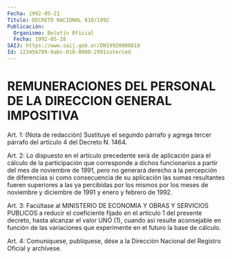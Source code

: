 ```yaml
---
Fecha: 1992-05-21
Título: DECRETO NACIONAL 810/1992
Publicación:
  Organismo: Boletín Oficial
  Fecha: 1992-05-28
SAIJ: https://www.saij.gob.ar/DN19920000810
Id: 123456789-0abc-018-0000-2991soterced
---
```

# REMUNERACIONES DEL PERSONAL DE LA DIRECCION GENERAL IMPOSITIVA

<a id="1"></a>
Art.  1:  (Nota  de  redacción) Sustituye el segundo párrafo y agrega tercer párrafo del  artículo  4  del  Decreto  N.  1464.

<a id="2"></a>
Art.  2:  Lo  dispuesto  en  el  artículo  precedente será de aplicación  para  el cálculo de la participación que corresponde  a dichos funcionarios  a partir del mes de noviembre de 1991, pero no generará derecho a la percepción de diferencias si como consecuencia  de  su  aplicación las  sumas  resultantes  fueren superiores a las ya percibidas por los  mismos  por  los  meses  de noviembre   y  diciembre  de  1991  y  enero  y  febrero  de  1992.

<a id="3"></a>
Art. 3: Facúltase al MINISTERIO DE ECONOMIA Y OBRAS Y SERVICIOS PUBLICOS  a  reducir  el  coeficiente  fijado  en el artículo 1 del presente  decreto,  hasta  alcanzar  el valor UNO (1),  cuando  así resulte aconsejable en función de las  variaciones  que experimente en el futuro la base de cálculo.

<a id="4"></a>
Art.  4: Comuníquese, publíquese, dése a la Dirección Nacional del Registro Oficial y archívese.